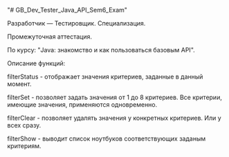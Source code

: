 "# GB_Dev_Tester_Java_API_Sem6_Exam" 

Разработчик — Тестировщик. Специализация.

Промежуточная аттестация.

По курсу: "Java: знакомство и как пользоваться базовым API".

Описание функций:

filterStatus - отображает значения критериев, заданные в данный момент.

filterSet - позволяет задать значения от 1 до 8 критериев. Все критерии, имеющие значения, применяются одновременно.

filterClear - позволяет удалять значения у конкретных критериев. Или у всех сразу.

filterShow - выводит список ноутбуков соответствующих заданым критериям.